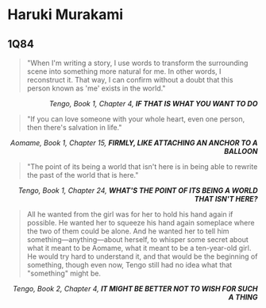 # Haruki Murakami

## 1Q84

> "When I'm writing a story, I use words to transform the surrounding scene into something more natural for me. In other words, I reconstruct it. That way, I can confirm without a doubt that this person known as 'me' exists in the world."

<p align="right">
  <em>Tengo, Book 1, Chapter 4, <strong>IF THAT IS WHAT YOU WANT TO DO</strong></em>
</p>

> "If you can love someone with your whole heart, even one person, then there's salvation in life."

<p align="right">
  <em>Aomame, Book 1, Chapter 15, <strong>FIRMLY, LIKE ATTACHING AN ANCHOR TO A BALLOON</strong></em>
</p>

> "The point of its being a world that isn't here is in being able to rewrite the past of the world that is here."

<p align="right">
  <em>Tengo, Book 1, Chapter 24, <strong>WHAT'S THE POINT OF ITS BEING A WORLD THAT ISN'T HERE?</strong></em>
</p>

> All he wanted from the girl was for her to hold his hand again if possible. He wanted her to squeeze his hand again someplace where the two of them could be alone. And he wanted her to tell him something&mdash;anything&mdash;about herself, to whisper some secret about what it meant to be Aomame, what it meant to be a ten-year-old girl. He would try hard to understand it, and that would be the beginning of something, though even now, Tengo still had no idea what that "something" might be.

<p align="right">
  <em>Tengo, Book 2, Chapter 4, <strong>IT MIGHT BE BETTER NOT TO WISH FOR SUCH A THING</strong></em>
</p>
